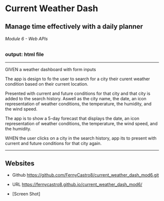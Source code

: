 # Current Weather Dash

## Manage time effectively with a daily planner

###### Module 6 - Web APIs

### output: html file

---------------------------------------------------------------------

GIVEN a weather dashboard with form inputs

The app is design to fo the user to search for a city their curent weather condition based on their current location.

Presented with current and future conditions for that city and that city is added to the search history.
Aswell as the city name, the date, an icon representation of weather conditions, the temperature, the humidity, and the wind speed.

The app is to show a 5-day forecast that displays the date, an icon representation of weather conditions, the temperature, the wind speed, and the humidity.

WHEN the user clicks on a city in the search history, app its to present with current and future conditions for that city again.


---------------------------------------------------------------------

## Websites 

- Github
https://github.com/FernyCastro8/current_weather_dash_mod6.git


- URL
https://fernycastro8.github.io/current_weather_dash_mod6/


- [Screen Shot]


